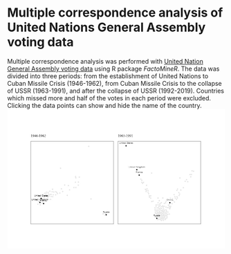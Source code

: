# Multiple correspondence analysis of United Nations General Assembly voting data
Multiple correspondence analysis was performed with <a href="https://dataverse.harvard.edu/dataset.xhtml?persistentId=doi:10.7910/DVN/LEJUQZ">United Nation General Assembly voting data</a> using R package <i>FactoMineR</i>. The data was divided into three periods: from the establishment of United Nations to Cuban Missile Crisis (1946-1962), from Cuban Missile Crisis to the collapse of USSR (1963-1991), and after the collapse of USSR (1992-2019). Countries which missed more and half of the votes in each period were excluded. Clicking the data points can show and hide the name of the country.
<a hre="https://bl.ocks.org/kimchank/577acf20c9057879bdbdeb7d52919e0e"><img src="https://github.com/kimchank/UN_vote/blob/main/un_card.jpg"></a>
